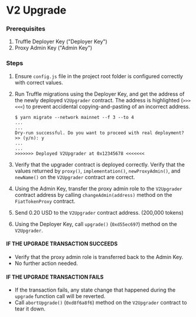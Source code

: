 # V2 Upgrade

### Prerequisites

1. Truffle Deployer Key ("Deployer Key")
2. Proxy Admin Key ("Admin Key")

### Steps

1. Ensure `config.js` file in the project root folder is configured correctly
   with correct values.

2. Run Truffle migrations using the Deployer Key, and get the address of the
   newly deployed `V2Upgrader` contract. The address is highlighted (`>>><<<`)
   to prevent accidental copying-and-pasting of an incorrect address.

   ```
   $ yarn migrate --network mainnet --f 3 --to 4
   ...
   ...
   Dry-run successful. Do you want to proceed with real deployment?  >> (y/n): y
   ...
   ...
   >>>>>>> Deployed V2Upgrader at 0x12345678 <<<<<<<
   ```

3. Verify that the upgrader contract is deployed correctly. Verify that the
   values returned by `proxy()`, `implementation()`, `newProxyAdmin()`, and
   `newName()` on the `V2Upgrader` contract are correct.

4. Using the Admin Key, transfer the proxy admin role to the `V2Upgrader`
   contract address by calling `changeAdmin(address)` method on the
   `FiatTokenProxy` contract.

5. Send 0.20 USD to the `V2Upgrader` contract address. (200,000 tokens)

6. Using the Deployer Key, call `upgrade()` (`0xd55ec697`) method on the
   `V2Upgrader`.

#### IF THE UPGRADE TRANSACTION SUCCEEDS

- Verify that the proxy admin role is transferred back to the Admin Key.
- No further action needed.

#### IF THE UPGRADE TRANSACTION FAILS

- If the transaction fails, any state change that happened during the `upgrade`
  function call will be reverted.
- Call `abortUpgrade()` (`0xd8f6a8f6`) method on the `V2Upgrader` contract to
  tear it down.